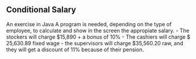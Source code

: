 ## Conditional Salary

 An exercise in Java
    A program is needed, depending on the type of employee, to calculate and show in the screen the appropiate salary.
    - The stockers will charge $15,890 + a bonus of 10%
    - The cashiers will charge $ 25,630.89 fixed wage
    - the supervisors will charge $35,560.20 raw, and they will get a discount of 11% because of their pension.
